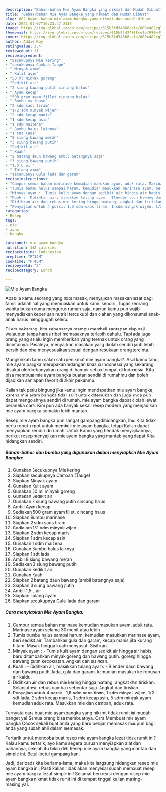 ```yaml
---
description: "Bahan-bahan Mie Ayam Bangka yang nikmat dan Mudah Dibuat"
title: "Bahan-bahan Mie Ayam Bangka yang nikmat dan Mudah Dibuat"
slug: 682-bahan-bahan-mie-ayam-bangka-yang-nikmat-dan-mudah-dibuat
date: 2021-03-07T16:23:47.843Z
image: https://img-global.cpcdn.com/recipes/615b5fd34368ce1e/680x482cq70/mie-ayam-bangka-foto-resep-utama.jpg
thumbnail: https://img-global.cpcdn.com/recipes/615b5fd34368ce1e/680x482cq70/mie-ayam-bangka-foto-resep-utama.jpg
cover: https://img-global.cpcdn.com/recipes/615b5fd34368ce1e/680x482cq70/mie-ayam-bangka-foto-resep-utama.jpg
author: Addie Roy
ratingvalue: 3.4
reviewcount: 11
recipeingredient:
- "Secukupnya Mie kering"
- "secukupnya Cambah Tauge"
- " Minyak ayam"
- " Kulit ayam"
- "50 ml minyak goreng"
- "Sedikit air"
- "2 siung bawang putih cincang halus"
- " Ayam kecap"
- "500 gram ayam fillet cincang halus"
- " Bumbu marinase"
- "2 sdm saos tiram"
- "1/2 sdm minyak wijen"
- "2 sdm kecap manis"
- "1 sdm kecap asin"
- "1 sdm maizena"
- " Bumbu halus lainnya"
- "1 sdt lada"
- "8 siung bawang merah"
- "3 siung bawang putih"
- "Sedikit air"
- " Kuah"
- "2 batang daun bawang ambil batangnya saja"
- "3 siung bawang putih"
- "1,5 L air"
- " Tulang ayam"
- "secukupnya Gula lada dan garam"
recipeinstructions:
- "Campur semua bahan marinase kemudian masukan ayam, aduk rata. Marinase ayam selama 30 menit atau lebih."
- "Tumis bumbu halus sampai harum, kemudian masukkan marinase ayam, beri sedikit air. Tambahkan gula dan garam, kecap manis jika kurang hitam. Masak hingga kuah menyusut. Sisihkan."
- "Minyak ayam :  Tumis kulit ayam dengan sedikit air hingga air habis, baru ditambahkan minyak goreng dan bawang putih. goreng hingga bawang putih kecoklatan. Angkat dan sisihkan."
- "Kuah :  Didihkan air, masukkan tulang ayam.  Blender daun bawang dan bawang putih, lada, gula dan garam. kemudian masukan ke rebusan air kaldu."
- "Didihkan air dan rebus mie kering hingga matang, angkat dan tiriskan. Selanjutnya, rebus cambah sebentar saja. Angkat dan tiriskan"
- "Penyajian untuk 4 porsi: 1,5 sdm saos tiram, 1 sdm minyak wijen, 1/2 sdt lada, 2 sdm kecap manis, 1 sdm kecap asin, 5 sdm minyak ayam kemudian aduk rata. Masukkan mie dan cambah, aduk rata."
categories:
- Resep
tags:
- mie
- ayam
- bangka

katakunci: mie ayam bangka 
nutrition: 162 calories
recipecuisine: Indonesian
preptime: "PT34M"
cooktime: "PT45M"
recipeyield: "2"
recipecategory: Lunch

---
```



![Mie Ayam Bangka](https://img-global.cpcdn.com/recipes/615b5fd34368ce1e/680x482cq70/mie-ayam-bangka-foto-resep-utama.jpg)

Apabila kamu seorang yang hobi masak, menyajikan masakan lezat bagi famili adalah hal yang memuaskan untuk kamu sendiri. Tugas seorang  wanita bukan cuma mengurus rumah saja, namun kamu pun wajib menyediakan keperluan nutrisi tercukupi dan olahan yang dikonsumsi anak-anak harus menggugah selera.

Di era  sekarang, kita sebenarnya mampu membeli santapan siap saji walaupun tanpa harus ribet memasaknya terlebih dahulu. Tapi ada juga orang yang selalu ingin memberikan yang terenak untuk orang yang dicintainya. Pasalnya, menyajikan masakan yang diolah sendiri jauh lebih bersih dan bisa menyesuaikan sesuai dengan kesukaan orang tercinta. 



Mungkinkah kamu salah satu penikmat mie ayam bangka?. Asal kamu tahu, mie ayam bangka merupakan hidangan khas di Indonesia yang sekarang disukai oleh kebanyakan orang di hampir setiap tempat di Indonesia. Kita bisa membuat mie ayam bangka buatan sendiri di rumahmu dan boleh dijadikan santapan favorit di akhir pekanmu.

Kalian tak perlu bingung jika kamu ingin mendapatkan mie ayam bangka, karena mie ayam bangka tidak sulit untuk ditemukan dan juga anda pun dapat mengolahnya sendiri di rumah. mie ayam bangka dapat diolah lewat beraneka cara. Kini pun ada banyak sekali resep modern yang menjadikan mie ayam bangka semakin lebih mantap.

Resep mie ayam bangka pun sangat gampang dihidangkan, lho. Kita tidak perlu repot-repot untuk membeli mie ayam bangka, tetapi Kalian dapat menyiapkan sendiri di rumah. Untuk Kamu yang hendak menyajikannya, berikut resep menyajikan mie ayam bangka yang mantab yang dapat Kita hidangkan sendiri.

<!--inarticleads1-->

##### Bahan-bahan dan bumbu yang digunakan dalam menyiapkan Mie Ayam Bangka:

1. Gunakan Secukupnya Mie kering
1. Siapkan secukupnya Cambah (Tauge)
1. Siapkan  Minyak ayam
1. Gunakan  Kulit ayam
1. Gunakan 50 ml minyak goreng
1. Gunakan Sedikit air
1. Gunakan 2 siung bawang putih cincang halus
1. Ambil  Ayam kecap
1. Sediakan 500 gram ayam fillet, cincang halus
1. Siapkan  Bumbu marinase
1. Siapkan 2 sdm saos tiram
1. Sediakan 1/2 sdm minyak wijen
1. Siapkan 2 sdm kecap manis
1. Siapkan 1 sdm kecap asin
1. Gunakan 1 sdm maizena
1. Gunakan  Bumbu halus lainnya
1. Siapkan 1 sdt lada
1. Ambil 8 siung bawang merah
1. Sediakan 3 siung bawang putih
1. Gunakan Sedikit air
1. Gunakan  Kuah
1. Siapkan 2 batang daun bawang (ambil batangnya saja)
1. Siapkan 3 siung bawang putih
1. Ambil 1,5 L air
1. Siapkan  Tulang ayam
1. Siapkan secukupnya Gula, lada dan garam




<!--inarticleads2-->

##### Cara menyiapkan Mie Ayam Bangka:

1. Campur semua bahan marinase kemudian masukan ayam, aduk rata. Marinase ayam selama 30 menit atau lebih.
1. Tumis bumbu halus sampai harum, kemudian masukkan marinase ayam, beri sedikit air. Tambahkan gula dan garam, kecap manis jika kurang hitam. Masak hingga kuah menyusut. Sisihkan.
1. Minyak ayam :  - Tumis kulit ayam dengan sedikit air hingga air habis, baru ditambahkan minyak goreng dan bawang putih. goreng hingga bawang putih kecoklatan. Angkat dan sisihkan.
1. Kuah :  - Didihkan air, masukkan tulang ayam. -  Blender daun bawang dan bawang putih, lada, gula dan garam. kemudian masukan ke rebusan air kaldu.
1. Didihkan air dan rebus mie kering hingga matang, angkat dan tiriskan. Selanjutnya, rebus cambah sebentar saja. Angkat dan tiriskan
1. Penyajian untuk 4 porsi: - 1,5 sdm saos tiram, 1 sdm minyak wijen, 1/2 sdt lada, 2 sdm kecap manis, 1 sdm kecap asin, 5 sdm minyak ayam kemudian aduk rata. Masukkan mie dan cambah, aduk rata.




Ternyata cara buat mie ayam bangka yang nikamt tidak rumit ini mudah banget ya! Semua orang bisa membuatnya. Cara Membuat mie ayam bangka Cocok sekali buat anda yang baru belajar memasak maupun bagi anda yang sudah ahli dalam memasak.

Tertarik untuk mencoba buat resep mie ayam bangka lezat tidak rumit ini? Kalau kamu tertarik, ayo kamu segera buruan menyiapkan alat dan bahannya, setelah itu bikin deh Resep mie ayam bangka yang mantab dan simple ini. Betul-betul gampang kan. 

Jadi, daripada kita berlama-lama, maka kita langsung hidangkan resep mie ayam bangka ini. Pasti kalian tiidak akan menyesal sudah membuat resep mie ayam bangka lezat simple ini! Selamat berkreasi dengan resep mie ayam bangka nikmat tidak rumit ini di tempat tinggal kalian masing-masing,ya!.

